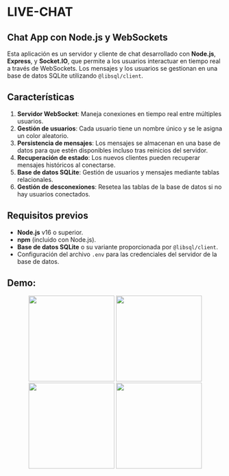 # LIVE-CHAT

## Chat App con Node.js y WebSockets

Esta aplicación es un servidor y cliente de chat desarrollado con **Node.js**, **Express**, y **Socket.IO**, que permite a los usuarios interactuar en tiempo real a través de WebSockets. Los mensajes y los usuarios se gestionan en una base de datos SQLite utilizando `@libsql/client`.

## Características

1. **Servidor WebSocket**: Maneja conexiones en tiempo real entre múltiples usuarios.
2. **Gestión de usuarios**: Cada usuario tiene un nombre único y se le asigna un color aleatorio.
3. **Persistencia de mensajes**: Los mensajes se almacenan en una base de datos para que estén disponibles incluso tras reinicios del servidor.
4. **Recuperación de estado**: Los nuevos clientes pueden recuperar mensajes históricos al conectarse.
5. **Base de datos SQLite**: Gestión de usuarios y mensajes mediante tablas relacionales.
6. **Gestión de desconexiones**: Resetea las tablas de la base de datos si no hay usuarios conectados.

## Requisitos previos

- **Node.js** v16 o superior.
- **npm** (incluido con Node.js).
- **Base de datos SQLite** o su variante proporcionada por `@libsql/client`.
- Configuración del archivo `.env` para las credenciales del servidor de la base de datos.

## Demo:

<p align="center">
    <picture>
	  <img width="200" src="https://github.com/user-attachments/assets/263965e7-3a29-4152-9385-7306f9ac3bd2">
	</picture>
	<picture>
	  <img width="200" src="https://github.com/user-attachments/assets/ff9b8896-4aee-42ba-ac11-366aa9de6e3b">
	</picture>
	<picture>
	  <img width="200" src="https://github.com/user-attachments/assets/815151a1-1f8e-46c8-8510-5b1abe77640e">
	</picture>
	<picture>
	  <img width="200" src="https://github.com/user-attachments/assets/4a156fc8-b421-4d21-b8b3-369f636bd3b5">
	</picture>
</p>




